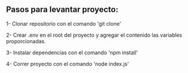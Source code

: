 ## Pasos para levantar proyecto:
1- Clonar repositorio con el comando 'git clone' 

2- Crear .env en el root del proyecto y agregar el contenido las variables proporcionadas.

3- Instalar dependencias con el comando 'npm install'

4- Correr proyecto con el comando 'node index.js' 
